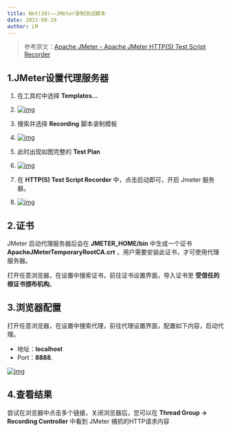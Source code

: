 ```yaml
---
title: Net(10)——JMeter录制测试脚本
date: 2021-09-10
author: LM
---
```


> 参考原文：[Apache JMeter - Apache JMeter HTTP(S) Test Script Recorder](https://jmeter.apache.org/usermanual/jmeter_proxy_step_by_step.html)

## 1.JMeter设置代理服务器

1. 在工具栏中选择 **Templates…** 
2. [![img](https://jmeter.apache.org/images/screenshots/Select-Templates-Icon.png)](https://jmeter.apache.org/images/screenshots/Select-Templates-Icon.png)

3. 搜索并选择 **Recording** 脚本录制模板
4. [![img](https://jmeter.apache.org/images/screenshots/Select-Recording-Template.png)](https://jmeter.apache.org/images/screenshots/Select-Recording-Template.png)

5. 此时出现如图完整的 **Test Plan**
6. [![img](https://jmeter.apache.org/images/screenshots/Test_Generated.png)](https://jmeter.apache.org/images/screenshots/Test_Generated.png)

7. 在 **HTTP(S) Test Script Recorder** 中，点击启动即可，开启 Jmeter 服务器。
8. [![img](https://jmeter.apache.org/images/screenshots/Proxy_Run.png)](https://jmeter.apache.org/images/screenshots/Proxy_Run.png)

## 2.证书

JMeter 启动代理服务器后会在 **JMETER_HOME/bin** 中生成一个证书 **ApacheJMeterTemporaryRootCA.crt** ，用户需要安装此证书，才可使用代理服务器。

打开任意浏览器，在设置中搜索证书，前往证书设置界面，导入证书至 **受信任的根证书颁布机构**。

## 3.浏览器配置

打开任意浏览器，在设置中搜索代理，前往代理设置界面，配置如下内容，启动代理。

- 地址：**localhost**
- Port：**8888**.

[![img](https://jmeter.apache.org/images/screenshots/firefox-configure-proxy.png)](https://jmeter.apache.org/images/screenshots/firefox-configure-proxy.png)

## 4.查看结果

尝试在浏览器中点击多个链接，关闭浏览器后，您可以在 **Thread Group -> Recording Controller** 中看到 JMeter 捕抓的HTTP请求内容

